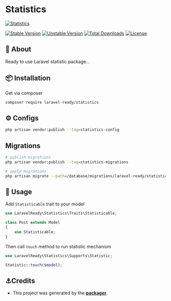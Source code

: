 # Statistics

[![Statistics](https://preview.dragon-code.pro/LaravelReady/statistics.svg?brand=laravel)](https://github.com/laravel-ready/statistics)

[![Stable Version][badge_stable]][link_packagist]
[![Unstable Version][badge_unstable]][link_packagist]
[![Total Downloads][badge_downloads]][link_packagist]
[![License][badge_license]][link_license]

## 📂 About
Ready to use Laravel statistic package...

## 📦 Installation

Get via composer

```bash
composer require laravel-ready/statistics
```

## ⚙️ Configs

```bash
php artisan vendor:publish --tag=statistics-config
```
## Migrations

```bash
# publish migrations
php artisan vendor:publish --tag=statistics-migrations

# apply migrations
php artisan migrate --path=/database/migrations/laravel-ready/statistics
```

## 📝 Usage

Add `Statisticable` trait to your model

```php
use LaravelReady\Statistics\Traits\Statisticable;

class Post extends Model
{
    use Statisticable;
}
```

Then call `touch` method to run statistic mechanism

```php
use LaravelReady\Statistics\Supports\Statistic;

Statistic::touch($model);
```

## ⚓Credits

- This project was generated by the **[packager](https://github.com/laravel-ready/packager)**.

[badge_downloads]: https://img.shields.io/packagist/dt/laravel-ready/statistics.svg?style=flat-square

[badge_license]: https://img.shields.io/packagist/l/laravel-ready/statistics.svg?style=flat-square

[badge_stable]: https://img.shields.io/github/v/release/laravel-ready/statistics?label=stable&style=flat-square

[badge_unstable]: https://img.shields.io/badge/unstable-dev--main-orange?style=flat-square

[link_license]: LICENSE

[link_packagist]: https://packagist.org/packages/laravel-ready/statistics
